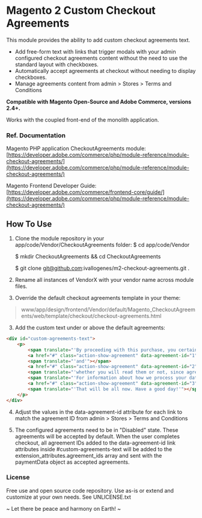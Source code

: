# Magento 2 Custom Checkout Agreements

This module provides the ability to add custom checkout agreements text.

- Add free-form text with links that trigger modals with your admin configured checkout agreements content without the need to use the standard layout with checkboxes.
- Automatically accept agreements at checkout without needing to display checkboxes.
- Manage agreements content from admin > Stores > Terms and Conditions

**Compatible with Magento Open-Source and Adobe Commerce, versions 2.4+.**

Works with the coupled front-end of the monolith application.

### Ref. Documentation

Magento PHP application CheckoutAgreements module: [https://developer.adobe.com/commerce/php/module-reference/module-checkout-agreements/](https://developer.adobe.com/commerce/php/module-reference/module-checkout-agreements/)

Magento Frontend Developer Guide: [https://developer.adobe.com/commerce/frontend-core/guide/](https://developer.adobe.com/commerce/php/module-reference/module-checkout-agreements/)

## How To Use

1. Clone the module repository in your app/code/Vendor/CheckoutAgreements folder:
    $ cd app/code/Vendor

    $ mkdir CheckoutAgreements && cd CheckoutAgreements

    $ git clone git@github.com:ivallogenes/m2-checkout-agreements.git .

2. Rename all instances of VendorX with your vendor name across module files.
2. Override the default checkout agreements template in your theme:
> www/app/design/frontend/Vendor/default/Magento_CheckoutAgreements/web/template/checkout/checkout-agreements.html

3. Add the custom text under or above the default agreements:
```html
<div id="custom-agreements-text">
    <p>
        <span translate="'By proceeding with this purchase, you certainly need to agree to our'"></span>
        <a href="#" class="action-show-agreement" data-agreement-id="1" data-bind="click: initCustomAgreements, i18n: 'Terms of Service'"></a>
        <span translate="'and'"></span>
        <a href="#" class="action-show-agreement" data-agreement-id="2" data-bind="click: initCustomAgreements, i18n: 'Privacy Policy'"></a>,
        <span translate="'whether you will read them or not, since agreement is absolutely required.'"></span>
        <span translate="'For information about how we process your data, please see our'"></span>
        <a href="#" class="action-show-agreement" data-agreement-id="3" data-bind="click: initCustomAgreements, i18n: 'Data Processing Agreement'"></a>.
        <span translate="'That will be all now. Have a good day!'"></span>
    </p>
</div>
```
4. Adjust the values in the data-agreement-id attribute for each link to match the agreement ID from admin > Stores > Terms and Conditions

5. The configured agreements need to be in "Disabled" state. These agreements will be accepted by default. When the user completes checkout, all agreement IDs added to the data-agreement-id link attributes inside #custom-agreements-text will be added to the extension_attributes.agreement_ids array and sent with the paymentData object as accepted agreements.

### License

Free use and open source code repository.
Use as-is or extend and customize at your own needs.
See UNLICENSE.txt

~ Let there be peace and harmony on Earth! ~
